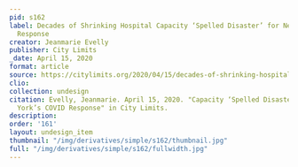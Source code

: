 ```yaml
---
pid: s162
label: Decades of Shrinking Hospital Capacity ‘Spelled Disaster’ for New York’s COVID
  Response
creator: Jeanmarie Evelly
publisher: City Limits
_date: April 15, 2020
format: article
source: https://citylimits.org/2020/04/15/decades-of-shrinking-hospital-capacity-spelled-disaster-for-new-yorks-covid-response/
clio:
collection: undesign
citation: Evelly, Jeanmarie. April 15, 2020. "Capacity ‘Spelled Disaster’ for New
  York’s COVID Response" in City Limits.
description:
order: '161'
layout: undesign_item
thumbnail: "/img/derivatives/simple/s162/thumbnail.jpg"
full: "/img/derivatives/simple/s162/fullwidth.jpg"
---
```

